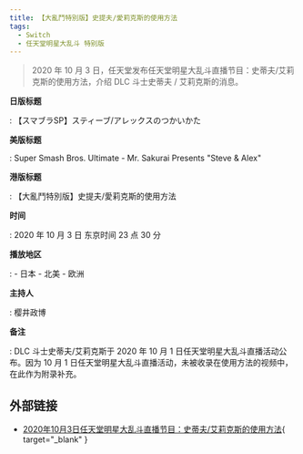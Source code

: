 ```yaml
---
title: 【大亂鬥特別版】史提夫/愛莉克斯的使用方法
tags:
  - Switch
  - 任天堂明星大乱斗 特别版
---
```


> 2020 年 10 月 3 日，任天堂发布任天堂明星大乱斗直播节目：史蒂夫/艾莉克斯的使用方法，介绍 DLC 斗士史蒂夫 / 艾莉克斯的消息。

**日版标题**

:   【スマブラSP】スティーブ/アレックスのつかいかた

**美版标题**

:   Super Smash Bros. Ultimate - Mr. Sakurai Presents "Steve & Alex"

**港版标题**

:   【大亂鬥特別版】史提夫/愛莉克斯的使用方法

**时间**

:   2020 年 10 月 3 日 东京时间 23 点 30 分

**播放地区**

:   - 日本
    - 北美
    - 欧洲

**主持人**

:   樱井政博

**备注**

:   DLC 斗士史蒂夫/艾莉克斯于 2020 年 10 月 1 日任天堂明星大乱斗直播活动公布。因为 10 月 1 日任天堂明星大乱斗直播活动，未被收录在使用方法的视频中，在此作为附录补充。

## 外部链接

- [2020年10月3日任天堂明星大乱斗直播节目：史蒂夫/艾莉克斯的使用方法](https://www.bilibili.com/video/BV1e44y147YJ/){ target="_blank" }
